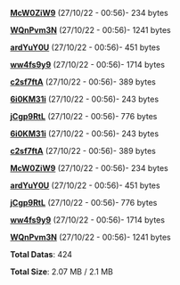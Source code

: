 [**McW0ZiW9**](/data/McW0ZiW9.txt) (27/10/22 - 00:56)- 234 bytes

[**WQnPvm3N**](/data/WQnPvm3N.txt) (27/10/22 - 00:56)- 1241 bytes

[**ardYuY0U**](/data/ardYuY0U.txt) (27/10/22 - 00:56)- 451 bytes

[**ww4fs9y9**](/data/ww4fs9y9.txt) (27/10/22 - 00:56)- 1714 bytes

[**c2sf7ftA**](/data/c2sf7ftA.txt) (27/10/22 - 00:56)- 389 bytes

[**6i0KM31i**](/data/6i0KM31i.txt) (27/10/22 - 00:56)- 243 bytes

[**jCgp9RtL**](/data/jCgp9RtL.txt) (27/10/22 - 00:56)- 776 bytes

[**6i0KM31i**](/data/6i0KM31i.txt) (27/10/22 - 00:56)- 243 bytes

[**c2sf7ftA**](/data/c2sf7ftA.txt) (27/10/22 - 00:56)- 389 bytes

[**McW0ZiW9**](/data/McW0ZiW9.txt) (27/10/22 - 00:56)- 234 bytes

[**ardYuY0U**](/data/ardYuY0U.txt) (27/10/22 - 00:56)- 451 bytes

[**jCgp9RtL**](/data/jCgp9RtL.txt) (27/10/22 - 00:56)- 776 bytes

[**ww4fs9y9**](/data/ww4fs9y9.txt) (27/10/22 - 00:56)- 1714 bytes

[**WQnPvm3N**](/data/WQnPvm3N.txt) (27/10/22 - 00:56)- 1241 bytes

**Total Datas**: 424

**Total Size**: 2.07 MB / 2.1 MB